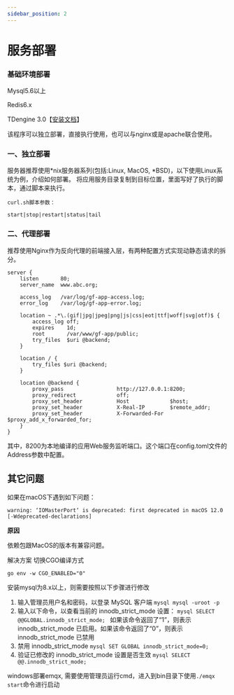 ```yaml
---
sidebar_position: 2
---
```

# 服务部署

### 基础环境部署


Mysql5.6以上

Redis6.x

TDengine 3.0【[安装文档](https://docs.taosdata.com/get-started/package/)】


该程序可以独立部署，直接执行使用，也可以与nginx或是apache联合使用。

### 一、独立部署

服务器推荐使用*nix服务器系列(包括:Linux, MacOS, *BSD)，以下使用Linux系统为例，介绍如何部署。
将应用服务目录复制到目标位置，里面写好了执行的脚本，通过脚本来执行。


```
curl.sh脚本参数：

start|stop|restart|status|tail

```


### 二、代理部署

推荐使用Nginx作为反向代理的前端接入层，有两种配置方式实现动静态请求的拆分。

```
server {
    listen       80;
    server_name  www.abc.org;

    access_log   /var/log/gf-app-access.log;
    error_log    /var/log/gf-app-error.log;

    location ~ .*\.(gif|jpg|jpeg|png|js|css|eot|ttf|woff|svg|otf)$ {
        access_log off;
        expires    1d;
        root       /var/www/gf-app/public;
        try_files  $uri @backend;
    }

    location / {
        try_files $uri @backend;
    }

    location @backend {
        proxy_pass                 http://127.0.0.1:8200;
        proxy_redirect             off;
        proxy_set_header           Host             $host;
        proxy_set_header           X-Real-IP        $remote_addr;
        proxy_set_header           X-Forwarded-For  $proxy_add_x_forwarded_for;
    }
}

```

其中，8200为本地编译的应用Web服务监听端口。这个端口在config.toml文件的Address参数中配置。


## 其它问题

如果在macOS下遇到如下问题：
```
warning: ‘IOMasterPort‘ is deprecated: first deprecated in macOS 12.0 [-Wdeprecated-declarations]
```
**原因**

依赖包跟MacOS的版本有兼容问题。

解决方案
切换CGO编译方式
```
go env -w CGO_ENABLED="0"
```

安装mysql为8.x以上，则需要按照以下步骤进行修改 

1. 输入管理员用户名和密码，以登录 MySQL 客户端
        ```mysql
        mysql -uroot -p
        ```
2. 输入以下命令，以查看当前的 innodb_strict_mode 设置：
        ```mysql
        SELECT @@GLOBAL.innodb_strict_mode;
        ```
    如果该命令返回了“1”，则表示 innodb_strict_mode 已启用。如果该命令返回了“0”，则表示 innodb_strict_mode 已禁用
3. 禁用 innodb_strict_mode
        ```mysql
        SET GLOBAL innodb_strict_mode=0;
        ```
4. 验证已修改的 innodb_strict_mode 设置是否生效
        ```mysql
        SELECT @@.innodb_strict_mode;
        ```

windows部署emqx, 需要使用管理员运行cmd，进入到bin目录下使用`./emqx start`命令进行启动
